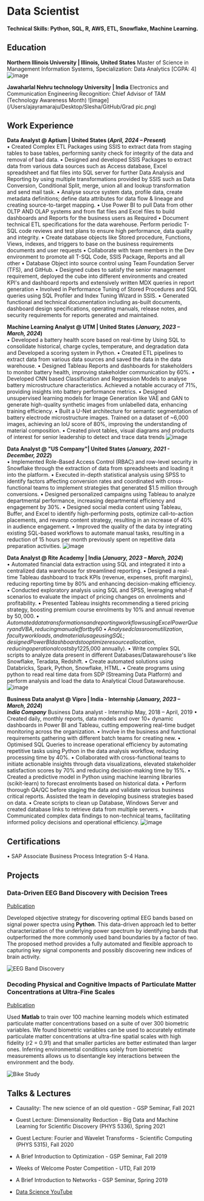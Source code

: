 # Data Scientist

#### Technical Skills: Python, SQL, R, AWS, ETL, Snowflake, Machine Learning.

## Education
**Northern Illinois University | Illinois, United States**
Master of Science in Management Information Systems, Specialization: Data Analytics [CGPA: 4]
![image](https://github.com/user-attachments/assets/1b910e1a-a5d5-4b65-a50a-fb8be0eebd48)

**Jawaharlal Nehru technology University | India**
Electronics and Communication Engineering
Recognition: Chief Advisor of TAM (Technology Awareness Month) 
![image](/Users/ajayramaraju/Desktop/Slesha/GitHub/Grad pic.png)


## Work Experience
**Data Analyst @ Aptium | United States (_April, 2024 – Present_)**									
•	Created Complex ETL Packages using SSIS to extract data from staging tables to base tables, performing sanity check for integrity of the data and removal of bad data.
•	Designed and developed SSIS Packages to extract data from various data sources such as Access database, Excel spreadsheet and flat files into SQL server for further Data Analysis      and Reporting by using multiple transformations provided by SSIS such as Data Conversion, Conditional Split, merge, union all and lookup transformation and send mail task.
•	Analyse source system data, profile data, create metadata definitions; define data attributes for data flow & lineage and creating source-to-target mapping.
•	Use Power BI to pull Data from other OLTP AND OLAP systems and from flat files and Excel files to build dashboards and Reports for the business users as Required
•	Document technical ETL specifications for the data warehouse. Perform periodic T-SQL code reviews and test plans to ensure high performance, data quality and integrity.
•	Create database objects like Stored procedure, Functions, Views, indexes, and triggers to base on the business requirements documents and user requests
•	Collaborate with team members in the Dev environment to promote all T-SQL Code, SSIS Package, Reports and all other
•	Database Object into source control using Team Foundation Server (TFS), and GitHub.
•	Designed cubes to satisfy the senior management requirement, deployed the cube into different environments and created KPl's and dashboard reports and extensively written MDX          queries in report generation
•	Involved in Performance Tuning of Stored Procedures and SQL queries using SQL Profiler and Index Tuning Wizard in SSIS.
•	Generated functional and technical documentation including as-built documents, dashboard design specifications, operating manuals, release notes, and security requirements for reports generated and maintained.

**Machine Learning Analyst @ UTM | United States (_January, 2023 – March, 2024_)**				      
•	Developed a battery health score based on real-time by Using SQL to consolidate historical, charge cycles, temperature, and degradation data and Developed a scoring system in Python.
•	Created ETL pipelines to extract data from various data sources and saved the data in the data warehouse.
•	Designed Tableau Reports and dashboards for stakeholders to monitor battery health, improving stakeholder communication by 60%.
•	Developed CNN based Classification and Regression Models to analyse battery microstructure characteristics. Achieved a notable accuracy of 71%, providing insights into battery performance metrics.
•	Designed unsupervised learning models for Image Generation like VAE and GAN to generate high-quality synthetic images from unlabelled data, enhancing training efficiency.
•	Built a U-Net architecture for semantic segmentation of battery electrode microstructure images. Trained on a dataset of ~6,000 images, achieving an IoU score of 80%, improving the understanding of material composition.
•	Created pivot tables, visual diagrams and products of interest for senior leadership to detect and trace data trends
![image](https://github.com/user-attachments/assets/2975cc0a-b8bf-4d4e-8045-7108eefa365f)

**Data Analyst @ "US Company"| United States (_January, 2021 - December, 2022_)**				      
•	Implemented Role-Based Access Control (RBAC) and row-level security in Snowflake through the extraction of data from spreadsheets and loading it into the platform. 
•	Executed in-depth statistical analysis using SPSS to identify factors affecting conversion rates and coordinated with cross-functional teams to implement strategies that generated $1.5 million through conversions. 
•	Designed personalized campaigns using Tableau to analyze departmental performance, increasing departmental efficiency and engagement by 30%.
•	Designed social media content using Tableau, Buffer, and Excel to identify high-performing posts, optimize call-to-action placements, and revamp content strategy, resulting in an increase of 40% in audience engagement.
•	Improved the quality of the data by integrating existing SQL-based workflows to automate manual tasks, resulting in a reduction of 15 hours per month previously spent on repetitive data preparation activities.
![image](https://github.com/user-attachments/assets/256c0013-aef9-4d36-9e33-d014da331a9f)


**Data Analyst @ Rite Academy | India (_January, 2023 – March, 2024_)**				      
•	Automated financial data extraction using SQL and integrated it into a centralized data warehouse for streamlined reporting.
•	Designed a real-time Tableau dashboard to track KPIs (revenue, expenses, profit margins), reducing reporting time by 80% and enhancing decision-making efficiency.
•	Conducted exploratory analysis using SQL and SPSS, leveraging what-if scenarios to evaluate the impact of pricing changes on enrolments and profitability.
•	Presented Tableau insights recommending a tiered pricing strategy, boosting premium course enrolments by 10% and annual revenue by $50,000.
•	Automated data transformations and reporting workflows using Excel Power Query and VBA, reducing manual effort by 60% and improving efficiency.
•	Analysed classroom utilization, faculty workloads, and material usage using SQL; designed Power BI dashboards to optimize resource allocation, reducing operational costs by 12% ($25,000 annually).
•	Write complex SQL scripts to analyze data present in different Databases/Datawarehouse's like Snowflake, Teradata, Redshift.
•	Create automated solutions using Databricks, Spark, Python, Snowflake, HTML.
•	Create programs using python to read real time data from SDP (Streaming Data Platform) and perform analysis and load the data to Analytical Cloud Datawarehouse.
![image](https://github.com/user-attachments/assets/57ce0d51-3911-4c34-b7ed-9385e25f5e0f)

**Business Data analyst @ Vipro | India - Internship  (_January, 2023 – March, 2024_)**				      
***India Company***	
Business Data analyst - Internship								 May, 2018 – April, 2019
•	Created daily, monthly reports, data models and over 10+ dynamic dashboards in Power BI and Tableau, cutting empowering real-time budget monitoring across the organization.
•	Involve in the business and functional requirements gathering with different batch teams for creating new.
•	Optimised SQL Queries to increase operational efficiency by automating repetitive tasks using Python in the data analysis workflow, reducing processing time by 40%.
•	Collaborated with cross-functional teams to initiate actionable insights through data visualizations, elevated stakeholder satisfaction scores by 70% and reducing decision-making time by 15%.
•	Created a predictive model in Python using machine learning libraries (scikit-learn) to forecast enrolments based on historical data.
•	Perform thorough QA/QC before staging the data and validate various business critical reports. Assisted the team in developing business strategies based on data.
•	Create scripts to clean up Database, Windows Server and created database links to retrieve data from multiple servers.
•	Communicated complex data findings to non-technical teams, facilitating informed policy decisions and operational efficiency.
![image](https://github.com/user-attachments/assets/7abbed0f-480a-457a-8abe-27add0b44328)

## Certifications
•	SAP Associate Business Process Integration S-4 Hana. 


## Projects
### Data-Driven EEG Band Discovery with Decision Trees
[Publication](https://www.mdpi.com/1424-8220/22/8/3048)

Developed objective strategy for discovering optimal EEG bands based on signal power spectra using **Python**. This data-driven approach led to better characterization of the underlying power spectrum by identifying bands that outperformed the more commonly used band boundaries by a factor of two. The proposed method provides a fully automated and flexible approach to capturing key signal components and possibly discovering new indices of brain activity.

![EEG Band Discovery](/assets/img/eeg_band_discovery.jpeg)

### Decoding Physical and Cognitive Impacts of Particulate Matter Concentrations at Ultra-Fine Scales
[Publication](https://www.mdpi.com/1424-8220/22/11/4240)

Used **Matlab** to train over 100 machine learning models which estimated particulate matter concentrations based on a suite of over 300 biometric variables. We found biometric variables can be used to accurately estimate particulate matter concentrations at ultra-fine spatial scales with high fidelity (r2 = 0.91) and that smaller particles are better estimated than larger ones. Inferring environmental conditions solely from biometric measurements allows us to disentangle key interactions between the environment and the body.

![Bike Study](/assets/img/bike_study.jpeg)

## Talks & Lectures
- Causality: The new science of an old question - GSP Seminar, Fall 2021
- Guest Lecture: Dimensionality Reduction - Big Data and Machine Learning for Scientific Discovery (PHYS 5336), Spring 2021
- Guest Lecture: Fourier and Wavelet Transforms - Scientific Computing (PHYS 5315), Fall 2020
- A Brief Introduction to Optimization - GSP Seminar, Fall 2019
- Weeks of Welcome Poster Competition - UTD, Fall 2019
- A Brief Introduction to Networks - GSP Seminar, Spring 2019

- [Data Science YouTube](https://www.youtube.com/channel/UCa9gErQ9AE5jT2DZLjXBIdA)

